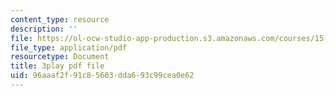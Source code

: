 ```yaml
---
content_type: resource
description: ''
file: https://ol-ocw-studio-app-production.s3.amazonaws.com/courses/15-071-the-analytics-edge-spring-2017/96aaaf2f91c85603dda693c99cea0e62_En0xvjBnmfU.pdf
file_type: application/pdf
resourcetype: Document
title: 3play pdf file
uid: 96aaaf2f-91c8-5603-dda6-93c99cea0e62
---
```

